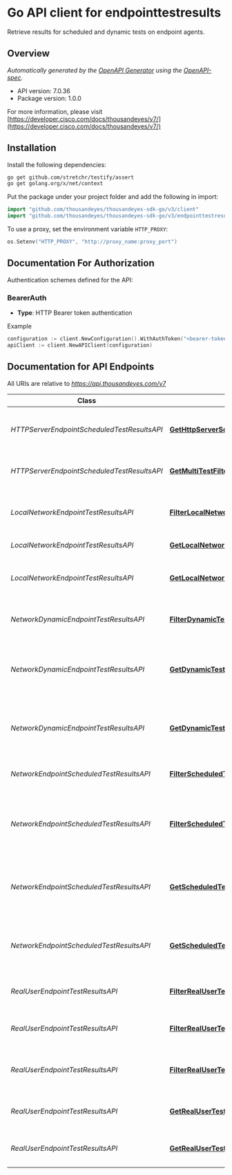 # Go API client for endpointtestresults

Retrieve results for scheduled and dynamic tests on endpoint agents.

## Overview
*Automatically generated by the [OpenAPI Generator](https://openapi-generator.tech) using the [OpenAPI-spec](https://www.openapis.org/).*

- API version: 7.0.36
- Package version: 1.0.0

For more information, please visit [https://developer.cisco.com/docs/thousandeyes/v7/](https://developer.cisco.com/docs/thousandeyes/v7/)

## Installation

Install the following dependencies:

```sh
go get github.com/stretchr/testify/assert
go get golang.org/x/net/context
```

Put the package under your project folder and add the following in import:

```go
import "github.com/thousandeyes/thousandeyes-sdk-go/v3/client"
import "github.com/thousandeyes/thousandeyes-sdk-go/v3/endpointtestresults"
```

To use a proxy, set the environment variable `HTTP_PROXY`:

```go
os.Setenv("HTTP_PROXY", "http://proxy_name:proxy_port")
```

## Documentation For Authorization

Authentication schemes defined for the API:
### BearerAuth
- **Type**: HTTP Bearer token authentication

Example

```go
configuration := client.NewConfiguration().WithAuthToken("<bearer-token>")
apiClient := client.NewAPIClient(configuration)
```

## Documentation for API Endpoints

All URIs are relative to *https://api.thousandeyes.com/v7*

Class | Method | HTTP request | Description
------------ | ------------- | ------------- | -------------
*HTTPServerEndpointScheduledTestResultsAPI* | [**GetHttpServerScheduledTestResults**](docs/HTTPServerEndpointScheduledTestResultsAPI.md#gethttpserverscheduledtestresults) | **Get** /endpoint/test-results/scheduled-tests/{testId}/http-server | Retrieve HTTP server scheduled test results
*HTTPServerEndpointScheduledTestResultsAPI* | [**GetMultiTestFilteredHttpServerScheduledTestResults**](docs/HTTPServerEndpointScheduledTestResultsAPI.md#getmultitestfilteredhttpserverscheduledtestresults) | **Post** /endpoint/test-results/scheduled-tests/http-server/filter | Filter HTTP server scheduled test results
*LocalNetworkEndpointTestResultsAPI* | [**FilterLocalNetworksTestResultsTopologies**](docs/LocalNetworkEndpointTestResultsAPI.md#filterlocalnetworkstestresultstopologies) | **Post** /endpoint/test-results/local-networks/topologies/filter | List endpoint network topologies probes
*LocalNetworkEndpointTestResultsAPI* | [**GetLocalNetworksTestResults**](docs/LocalNetworkEndpointTestResultsAPI.md#getlocalnetworkstestresults) | **Get** /endpoint/test-results/local-networks | List local networks
*LocalNetworkEndpointTestResultsAPI* | [**GetLocalNetworksTestResultsTopology**](docs/LocalNetworkEndpointTestResultsAPI.md#getlocalnetworkstestresultstopology) | **Get** /endpoint/test-results/local-networks/topologies/{networkTopologyId} | Retrieve endpoint local network topology
*NetworkDynamicEndpointTestResultsAPI* | [**FilterDynamicTestNetworkResults**](docs/NetworkDynamicEndpointTestResultsAPI.md#filterdynamictestnetworkresults) | **Post** /endpoint/test-results/dynamic-tests/{testId}/network/filter | Retrieve network dynamic test results
*NetworkDynamicEndpointTestResultsAPI* | [**GetDynamicTestPathVisAgentRoundResults**](docs/NetworkDynamicEndpointTestResultsAPI.md#getdynamictestpathvisagentroundresults) | **Get** /endpoint/test-results/dynamic-tests/{testId}/path-vis/agent/{agentId}/round/{roundId} | Retrieve path visualization network dynamic test results details
*NetworkDynamicEndpointTestResultsAPI* | [**GetDynamicTestPathVisResults**](docs/NetworkDynamicEndpointTestResultsAPI.md#getdynamictestpathvisresults) | **Get** /endpoint/test-results/dynamic-tests/{testId}/path-vis | Retrieve path visualization network dynamic test results
*NetworkEndpointScheduledTestResultsAPI* | [**FilterScheduledTestNetworkResults**](docs/NetworkEndpointScheduledTestResultsAPI.md#filterscheduledtestnetworkresults) | **Post** /endpoint/test-results/scheduled-tests/{testId}/network/filter | Retrieve network scheduled test results
*NetworkEndpointScheduledTestResultsAPI* | [**FilterScheduledTestsNetworkResults**](docs/NetworkEndpointScheduledTestResultsAPI.md#filterscheduledtestsnetworkresults) | **Post** /endpoint/test-results/scheduled-tests/network/filter | Retrieve network scheduled test results from multiple tests
*NetworkEndpointScheduledTestResultsAPI* | [**GetScheduledTestPathVisAgentRoundResults**](docs/NetworkEndpointScheduledTestResultsAPI.md#getscheduledtestpathvisagentroundresults) | **Get** /endpoint/test-results/scheduled-tests/{testId}/path-vis/agent/{agentId}/round/{roundId} | Retrieve path visualization network scheduled test results details
*NetworkEndpointScheduledTestResultsAPI* | [**GetScheduledTestPathVisResults**](docs/NetworkEndpointScheduledTestResultsAPI.md#getscheduledtestpathvisresults) | **Get** /endpoint/test-results/scheduled-tests/{testId}/path-vis | Retrieve path visualization network scheduled test results
*RealUserEndpointTestResultsAPI* | [**FilterRealUserTestsNetworkResults**](docs/RealUserEndpointTestResultsAPI.md#filterrealusertestsnetworkresults) | **Post** /endpoint/test-results/real-user-tests/networks/filter | List endpoint real user tests
*RealUserEndpointTestResultsAPI* | [**FilterRealUserTestsResults**](docs/RealUserEndpointTestResultsAPI.md#filterrealusertestsresults) | **Post** /endpoint/test-results/real-user-tests/filter | List endpoint real user tests
*RealUserEndpointTestResultsAPI* | [**FilterRealUserTestsVisitedPagesResults**](docs/RealUserEndpointTestResultsAPI.md#filterrealusertestsvisitedpagesresults) | **Post** /endpoint/test-results/real-user-tests/pages/filter | List endpoint real user tests visited pages
*RealUserEndpointTestResultsAPI* | [**GetRealUserTestPageResults**](docs/RealUserEndpointTestResultsAPI.md#getrealusertestpageresults) | **Get** /endpoint/test-results/real-user-tests/{id}/pages/{pageId} | Retrieve endpoint real user test page
*RealUserEndpointTestResultsAPI* | [**GetRealUserTestResults**](docs/RealUserEndpointTestResultsAPI.md#getrealusertestresults) | **Get** /endpoint/test-results/real-user-tests/{id} | Retrieve endpoint real user test

